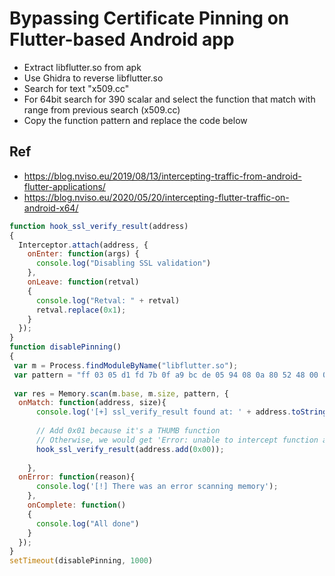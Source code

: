 # Bypassing Certificate Pinning on Flutter-based Android app

* Extract libflutter.so from apk
* Use Ghidra to reverse libflutter.so
* Search for text "x509.cc"
* For 64bit search for 390 scalar and select the function that match with range from previous search (x509.cc)
* Copy the function pattern and replace the code below

## Ref
 - https://blog.nviso.eu/2019/08/13/intercepting-traffic-from-android-flutter-applications/
 - https://blog.nviso.eu/2020/05/20/intercepting-flutter-traffic-on-android-x64/

```js
function hook_ssl_verify_result(address)
{
  Interceptor.attach(address, {
    onEnter: function(args) {
      console.log("Disabling SSL validation")
    },
    onLeave: function(retval)
    {
      console.log("Retval: " + retval)
      retval.replace(0x1);
    }
  });
}
function disablePinning()
{
 var m = Process.findModuleByName("libflutter.so"); 
 var pattern = "ff 03 05 d1 fd 7b 0f a9 bc de 05 94 08 0a 80 52 48 00 00 39 16 54 40 f9 76 07 00 b4 c8 02 40 f9 28 07 00 b4 29 20 40 a9 f3 03 02 aa"
 
 var res = Memory.scan(m.base, m.size, pattern, {
  onMatch: function(address, size){
      console.log('[+] ssl_verify_result found at: ' + address.toString());
 
      // Add 0x01 because it's a THUMB function
      // Otherwise, we would get 'Error: unable to intercept function at 0x9906f8ac; please file a bug'
      hook_ssl_verify_result(address.add(0x00));
       
    }, 
  onError: function(reason){
      console.log('[!] There was an error scanning memory');
    },
    onComplete: function()
    {
      console.log("All done")
    }
  });
}
setTimeout(disablePinning, 1000)
```